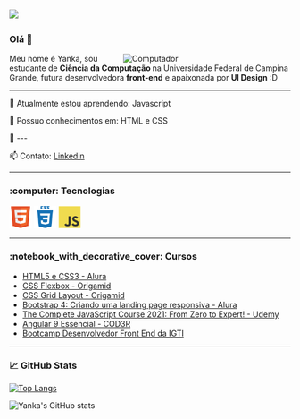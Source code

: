 ### <img src="https://media1.giphy.com/media/Vdbo1xY0eGpa18p7HW/giphy.gif?cid=ecf05e47l798vlhvkcrwc23c85v71obzcoc7mogas8ih9nrf&rid=giphy.gif" width=50>
### Olá 👋

<!--
**yankayohana/yankayohana** is a ✨ _special_ ✨ repository because its `README.md` (this file) appears on your GitHub profile.
<!-- 🔭 I’m currently working on ...
- 🌱 I’m currently learning ...
- 👯 I’m looking to collaborate on ...
- 🤔 I’m looking for help with ...
- 💬 Ask me about ...
- 📫 How to reach me: ...
- 😄 Pronouns: ...
- ⚡ Fun fact: ...
-->
<img src="https://assets-global.website-files.com/5bfd6f4468ee7943c2d331dd/5fe1d0b9fa2eef8574dd6442_Clack-prew-Customize.png" min-width="200px" max-width="300px" width="300px" align="right" alt="Computador">

<p align="left"> Meu nome é Yanka, sou estudante de <strong> Ciência da Computação </strong> na Universidade Federal de Campina Grande, futura desenvolvedora <strong>front-end</strong> e apaixonada por <strong>UI Design</strong> :D </p>

---
<p align="left"> 🌱 Atualmente estou aprendendo: Javascript </p>
<p align="left"> 🦄 Possuo conhecimentos em: HTML e CSS</p>
<p align="left"> 🔭 --- </p>
<p align="left"> 📫 Contato: <a href="https://www.linkedin.com/in/yankayohana/"> Linkedin </a>
<hr/>
<h3>:computer: Tecnologias</h3>
<div display='flex'>
<img src="https://github.com/devicons/devicon/blob/master/icons/html5/html5-original.svg" alt="HTML" width="40" height="40"  padding='20px'/> 

<img src="https://github.com/devicons/devicon/blob/master/icons/css3/css3-plain-wordmark.svg" alt="CSS" width="40" height="40"  padding='20px'/> 
<img src="https://github.com/devicons/devicon/blob/master/icons/javascript/javascript-original.svg" alt="JavaScript" width="40" height="40"  padding:20px/> 

</div>
<hr/>
<h3> :notebook_with_decorative_cover: Cursos</h3>
<ul>
  <li><a href="https://www.alura.com.br/">HTML5 e CSS3 - Alura</a></li>
  <li><a href="https://www.origamid.com/">CSS Flexbox - Origamid</a></li>
  <li><a href="https://www.origamid.com/">CSS Grid Layout - Origamid</a></li>
  <li><a href="https://www.alura.com.br/">Bootstrap 4: Criando uma landing page responsiva - Alura</a></li>
  <li><a href="https://www.udemy.com/course/the-complete-javascript-course/">The Complete JavaScript Course 2021: From Zero to Expert! - Udemy</a></li>
  <li><a href="https://www.cod3r.com.br/courses/take/angular-9-essencial/l"> Angular 9 Essencial - COD3R</a></li>
  <li><a href="https://www.igti.com.br/custom/desenvolvedora-front-end/"> Bootcamp Desenvolvedor Front End da IGTI </a></li>
</ul>
<hr/>
<h3>&#x1f4c8; GitHub Stats</h3>

<img align="center">[![Top Langs](https://github-readme-stats.vercel.app/api/top-langs/?username=yankayohana&layout=compact&theme=buefy)](https://github.com/yankayohana/github-readme-stats)</img>

<img align="center">![Yanka's GitHub stats](https://github-readme-stats.vercel.app/api?username=yankayohana&show_icons=true&theme=buefy&count_private=true)</img>





